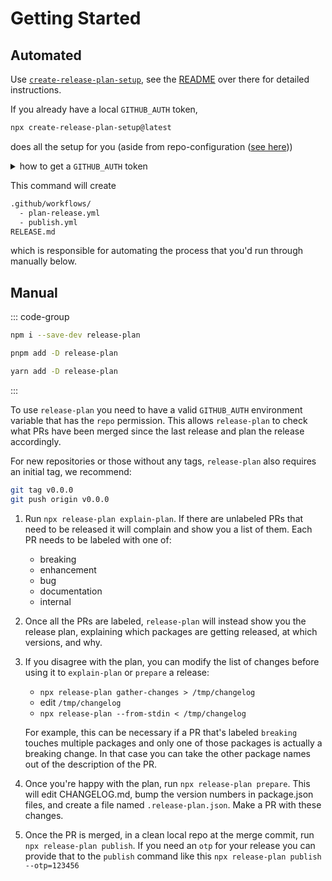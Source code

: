 # Getting Started

## Automated

Use [`create-release-plan-setup`](https://github.com/embroider-build/create-release-plan-setup), see the [README](https://github.com/embroider-build/create-release-plan-setup) over there for detailed instructions.

If you already have a local `GITHUB_AUTH` token,

```bash
npx create-release-plan-setup@latest 
```

does all the setup for you (aside from repo-configuration ([see here](https://github.com/embroider-build/create-release-plan-setup)))

<details><summary>how to get a <code>GITHUB_AUTH</code> token</summary>

You can create a [GitHub personal access token here](https://github.com/settings/tokens/new?scopes=repo&description=GITHUB_AUTH+env+variable)

Or, if you use the [`gh` CLI](https://cli.github.com/), you can temporarily expose a token to your local terminal shell via:

```bash
export GITHUB_AUTH=$(gh auth token);
```

</details>

This command will create

```txt
.github/workflows/
  - plan-release.yml
  - publish.yml
RELEASE.md
```

which is responsible for automating the process that you'd run through manually below.

## Manual

::: code-group

```bash [npm]
npm i --save-dev release-plan
```

```bash [pnpm]
pnpm add -D release-plan
```

```bash [Yarn]
yarn add -D release-plan
```

:::

To use `release-plan` you need to have a valid `GITHUB_AUTH` environment variable that has the `repo` permission. This allows `release-plan` to check what PRs have been merged since the last release and plan the release accordingly.

For new repositories or those without any tags, `release-plan` also requires an initial tag, we recommend:

```bash
git tag v0.0.0
git push origin v0.0.0
```

1. Run `npx release-plan explain-plan`. If there are unlabeled PRs that need to be released it will complain and show you a list of them. Each PR needs to be labeled with one of:
    - breaking
    - enhancement
    - bug
    - documentation
    - internal

2. Once all the PRs are labeled, `release-plan` will instead show you the release plan, explaining which packages are getting released, at which versions, and why.

3. If you disagree with the plan, you can modify the list of changes before using it to `explain-plan` or `prepare` a release:

    - `npx release-plan gather-changes > /tmp/changelog`
    - edit `/tmp/changelog`
    - `npx release-plan --from-stdin < /tmp/changelog`

    For example, this can be necessary if a PR that's labeled `breaking` touches multiple packages and only one of those packages is actually a breaking change. In that case you can take the other package names out of the description of the PR.

4. Once you're happy with the plan, run `npx release-plan prepare`. This will edit CHANGELOG.md, bump the version numbers in package.json files, and create a file named `.release-plan.json`. Make a PR with these changes.

5. Once the PR is merged, in a clean local repo at the merge commit, run `npx release-plan publish`. If you need an `otp` for your release you can provide that to the `publish` command like this `npx release-plan publish --otp=123456`
